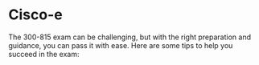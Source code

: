 # Cisco-e
The 300-815 exam can be challenging, but with the right preparation and guidance, you can pass it with ease. Here are some tips to help you succeed in the exam:
